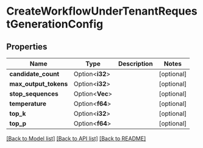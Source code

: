 # CreateWorkflowUnderTenantRequestGenerationConfig

## Properties

Name | Type | Description | Notes
------------ | ------------- | ------------- | -------------
**candidate_count** | Option<**i32**> |  | [optional]
**max_output_tokens** | Option<**i32**> |  | [optional]
**stop_sequences** | Option<**Vec<String>**> |  | [optional]
**temperature** | Option<**f64**> |  | [optional]
**top_k** | Option<**i32**> |  | [optional]
**top_p** | Option<**f64**> |  | [optional]

[[Back to Model list]](../README.md#documentation-for-models) [[Back to API list]](../README.md#documentation-for-api-endpoints) [[Back to README]](../README.md)



